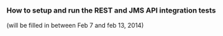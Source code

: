 
### How to setup and run the REST and JMS API integration tests

(will be filled in between Feb 7 and feb 13, 2014)
